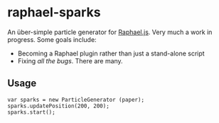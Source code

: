 # raphael-sparks
An über-simple particle generator for [Raphael.js](http://raphaeljs.com).
Very much a work in progress. Some goals include:

* Becoming a Raphael plugin rather than just a stand-alone script
* Fixing *all the bugs*. There are many.

## Usage
```
var sparks = new ParticleGenerator (paper);
sparks.updatePosition(200, 200);
sparks.start();
```
